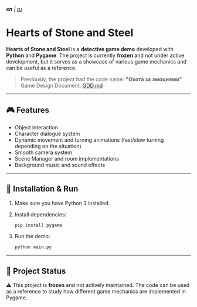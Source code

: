 _**en** | [ru](README.ru.md)_

# Hearts of Stone and Steel

**Hearts of Stone and Steel** is a **detective game demo** developed with **Python** and **Pygame**.
The project is currently **frozen** and not under active development, but it serves as a showcase of various game mechanics and can be useful as a reference.

> Previously, the project had the code name: **"Охота за эмоциями"** <br>
> Game Design Document: [GDD.md](GDD.md)

---

## 🎮 Features

* Object interaction
* Character dialogue system
* Dynamic movement and turning animations (fast/slow turning depending on the situation)
* Smooth camera system
* Scene Manager and room implementations
* Background music and sound effects

---

## 🚀 Installation & Run

1. Make sure you have Python 3 installed.
2. Install dependencies:

   ```bash
   pip install pygame
   ```
3. Run the demo:

   ```bash
   python main.py
   ```

---

## 📌 Project Status

⚠️ This project is **frozen** and not actively maintained.
The code can be used as a reference to study how different game mechanics are implemented in Pygame.
